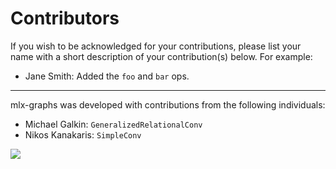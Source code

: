 # Contributors

If you wish to be acknowledged for your contributions, please list your name with a short description of your contribution(s) below. For example:

- Jane Smith: Added the `foo` and `bar` ops.

---

mlx-graphs was developed with contributions from the following individuals:

- Michael Galkin: `GeneralizedRelationalConv`
- Nikos Kanakaris: `SimpleConv`


<a href="https://github.com/mlx-graphs/mlx-graphs/graphs/contributors">
  <img class="dark-light" src="https://contrib.rocks/image?repo=mlx-graphs/mlx-graphs&anon=0&columns=20&max=100&r=true" />
</a>

